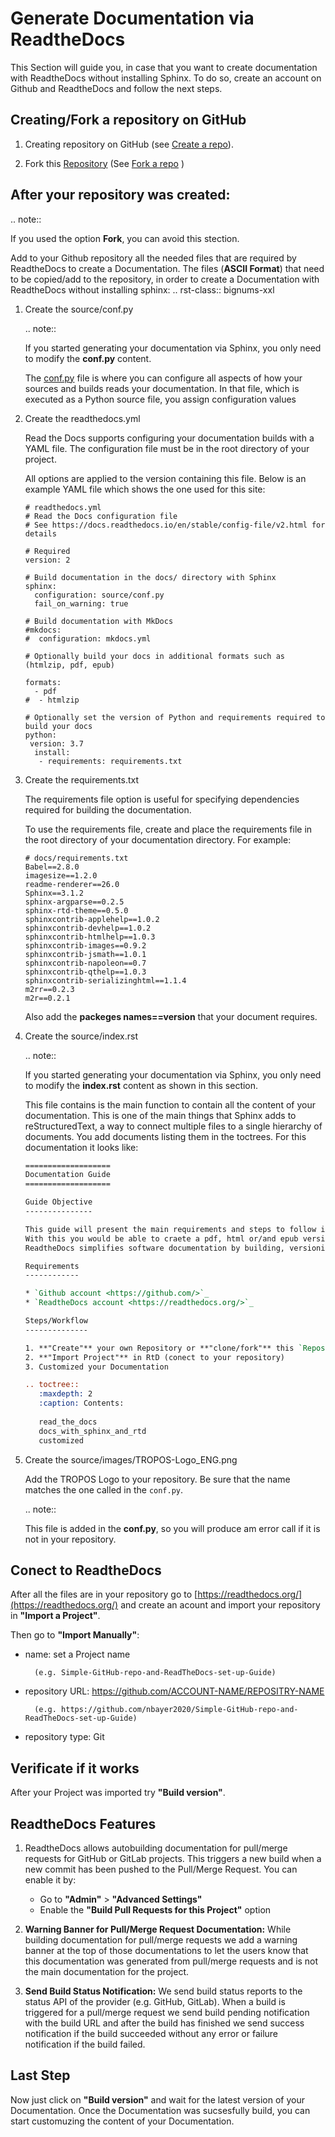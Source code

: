
# Generate Documentation via ReadtheDocs

This Section will guide you, in case that you want to create documentation with ReadtheDocs without installing Sphinx. 
To do so, create an account on Github and ReadtheDocs and follow the next steps.

## Creating/Fork a repository on GitHub

1. Creating repository on GitHub (see [Create a repo](https://docs.github.com/en/free-pro-team@latest/github/getting-started-with-github/create-a-repo)).

2. Fork this [Repository](https://github.com/nbayer2020/Simple-GitHub-repo-and-ReadTheDocs-set-up-Guide) (See [Fork a repo](https://docs.github.com/en/free-pro-team@latest/github/getting-started-with-github/fork-a-repo) )

## After your repository was created:

.. note::

   If you used the option **Fork**, you can avoid this stection.

Add to your Github repository all the needed files that are required by ReadtheDocs to create a Documentation. 
The files (**ASCII Format**) that need to be copied/add to the repository, in order to create a Documentation with ReadtheDocs without installing sphinx:
.. rst-class:: bignums-xxl

1. Create the source/conf.py

   .. note:: 

      If you started generating your documentation via Sphinx, you only need to modify the **conf.py** content.
   
   The [conf.py](https://github.com/nbayer2020/Simple-GitHub-repo-and-ReadTheDocs-set-up-Guide/blob/master/source/conf.py) file is where you can configure all aspects of how    your sources and builds reads your documentation.
   In that file, which is executed as a Python source file, you assign configuration values

2. Create the readthedocs.yml

   Read the Docs supports configuring your documentation builds with a YAML file. The configuration file must be in the root directory of your project.

   All options are applied to the version containing this file. Below is an example YAML file which shows the one used for this site:
   ```
   # readthedocs.yml
   # Read the Docs configuration file
   # See https://docs.readthedocs.io/en/stable/config-file/v2.html for details
   
   # Required
   version: 2
   
   # Build documentation in the docs/ directory with Sphinx
   sphinx:
     configuration: source/conf.py
     fail_on_warning: true
  
   # Build documentation with MkDocs
   #mkdocs:
   #  configuration: mkdocs.yml
   
   # Optionally build your docs in additional formats such as (htmlzip, pdf, epub)
   
   formats:
     - pdf
   #  - htmlzip
   
   # Optionally set the version of Python and requirements required to build your docs
   python:
    version: 3.7
     install:
      - requirements: requirements.txt
   ```

3. Create the requirements.txt

   The requirements file option is useful for specifying dependencies required for building the documentation. 
   
   To use the requirements file, create and place the requirements file in the root directory of your documentation directory. For example:
   ``` 
   # docs/requirements.txt
   Babel==2.8.0
   imagesize==1.2.0
   readme-renderer==26.0
   Sphinx==3.1.2
   sphinx-argparse==0.2.5
   sphinx-rtd-theme==0.5.0
   sphinxcontrib-applehelp==1.0.2
   sphinxcontrib-devhelp==1.0.2
   sphinxcontrib-htmlhelp==1.0.3
   sphinxcontrib-images==0.9.2
   sphinxcontrib-jsmath==1.0.1
   sphinxcontrib-napoleon==0.7
   sphinxcontrib-qthelp==1.0.3
   sphinxcontrib-serializinghtml==1.1.4
   m2rr==0.2.3 
   m2r==0.2.1
   ```
   
   Also add the **packeges names==version** that your document requires.
   
4. Create the source/index.rst

   .. note:: 
   
      If you started generating your documentation via Sphinx, you only need to modify the **index.rst** content as shown in this section.
   
   This file contains is the main function to contain all the content of your documentation.
   This is one of the main things that Sphinx adds to reStructuredText, a way to connect multiple files to a single hierarchy of documents.
   You add documents listing them in the toctrees.
   For this documentation it looks like:
   ```rst
   ===================
   Documentation Guide
   ===================
   
   Guide Objective
   ---------------
   
   This guide will present the main requirements and steps to follow in order to create a document using Github and ReadtheDocs. 
   With this you would be able to craete a pdf, html or/and epub version of your document. It will all be conected to your Github repository.
   ReadtheDocs simplifies software documentation by building, versioning, and hosting of your docs, automatically. Think of it as continuous documentation.
   
   Requirements
   ------------
   
   * `Github account <https://github.com/>`_
   * `ReadtheDocs account <https://readthedocs.org/>`_
   
   Steps/Workflow
   --------------
   
   1. **"Create"** your own Repository or **"clone/fork"** this `Repository <https://github.com/nbayer2020/Simple-GitHub-repo-and-ReadTheDocs-set-up-Guide>`_
   2. **"Import Project"** in RtD (conect to your repository)
   3. Customized your Documentation

   .. toctree::
      :maxdepth: 2
      :caption: Contents:
      
      read_the_docs
      docs_with_sphinx_and_rtd
      customized
   ```

5. Create the source/images/TROPOS-Logo_ENG.png
   
   Add the TROPOS Logo to your repository. Be sure that the name matches the one called in the ```conf.py```.
   
   .. note::
   
      This file is added in the **conf.py**, so you will produce am error call if it is not in your repository.
   
## Conect to ReadtheDocs 
   
After all the files are in your repository go to [https://readthedocs.org/](https://readthedocs.org/) and create an acount and import your repository in **"Import a Project"**.

Then go to **"Import Manually"**:

* name:            set a Project name 
 
        (e.g. Simple-GitHub-repo-and-ReadTheDocs-set-up-Guide)                      
* repository URL:  https://github.com/ACCOUNT-NAME/REPOSITRY-NAME 

        (e.g. https://github.com/nbayer2020/Simple-GitHub-repo-and-ReadTheDocs-set-up-Guide)
* repository type: Git                                          

## Verificate if it works
After your Project was imported try **"Build version"**.

## ReadtheDocs Features 

1. ReadtheDocs allows autobuilding documentation for pull/merge requests for GitHub or GitLab projects. This triggers a new build when a new commit has been pushed to the Pull/Merge Request. You can enable it by:
   * Go to **"Admin"** > **"Advanced Settings"**
   * Enable the **"Build Pull Requests for this Project"** option

2. **Warning Banner for Pull/Merge Request Documentation:** While building documentation for pull/merge requests we add a warning banner at the top of those documentations to let the users know that this documentation was generated from pull/merge requests and is not the main documentation for the project.

3. **Send Build Status Notification:** We send build status reports to the status API of the provider (e.g. GitHub, GitLab). When a build is triggered for a pull/merge request we send build pending notification with the build URL and after the build has finished we send success notification if the build succeeded without any error or failure notification if the build failed.

## Last Step 

Now just click on **"Build version"** and wait for the latest version of your Documentation. 
Once the Documentation was sucsesfully build, you can start customuzing the content of your Documentation.
